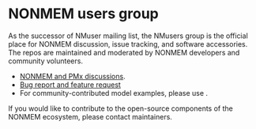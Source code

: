 # NONMEM users group
As the successor of NMuser mailing list, the NMusers group is the official place for NONMEM discussion, issue tracking, and software accessories. The repos are maintained and moderated by NONMEM developers and community volunteers.

- [NONMEM and PMx discussions](https://github.com/orgs/nmusers/discussions).
- [Bug report and feature request](https://github.com/nmusers/nm-issues)
- For community-contributed model examples, please use .

If you would like to contribute to the open-source components of the NONMEM ecosystem, please contact maintainers.
